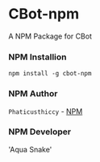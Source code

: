 # CBot-npm
A NPM Package for CBot

### NPM Installion
`npm install -g cbot-npm`

### NPM Author
`Phaticusthiccy` - [NPM](https://www.npmjs.com/package/whatsasena-npm)
### NPM Developer
 'Aqua Snake'
